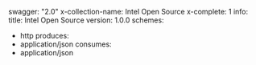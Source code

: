 swagger: "2.0"
x-collection-name: Intel Open Source
x-complete: 1
info:
  title: Intel Open Source
  version: 1.0.0
schemes:
- http
produces:
- application/json
consumes:
- application/json